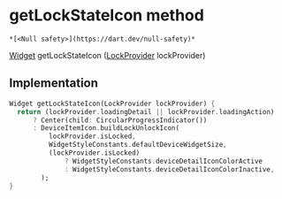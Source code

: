 


# getLockStateIcon method




    *[<Null safety>](https://dart.dev/null-safety)*




[Widget](https://api.flutter.dev/flutter/widgets/Widget-class.html) getLockStateIcon
([LockProvider](../../providers_lock_provider/LockProvider-class.md) lockProvider)








## Implementation

```dart
Widget getLockStateIcon(LockProvider lockProvider) {
  return (lockProvider.loadingDetail || lockProvider.loadingAction)
      ? Center(child: CircularProgressIndicator())
      : DeviceItemIcon.buildLockUnlockIcon(
          lockProvider.isLocked,
          WidgetStyleConstants.defaultDeviceWidgetSize,
          (lockProvider.isLocked)
              ? WidgetStyleConstants.deviceDetailIconColorActive
              : WidgetStyleConstants.deviceDetailIconColorInactive,
        );
}
```







